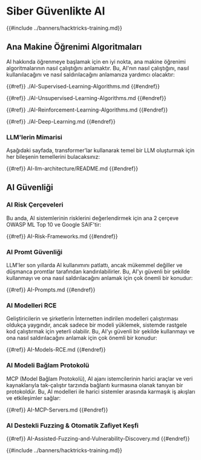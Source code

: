 # Siber Güvenlikte AI

{{#include ../banners/hacktricks-training.md}}

## Ana Makine Öğrenimi Algoritmaları

AI hakkında öğrenmeye başlamak için en iyi nokta, ana makine öğrenimi algoritmalarının nasıl çalıştığını anlamaktır. Bu, AI'nın nasıl çalıştığını, nasıl kullanılacağını ve nasıl saldırılacağını anlamanıza yardımcı olacaktır:

{{#ref}}
./AI-Supervised-Learning-Algorithms.md
{{#endref}}

{{#ref}}
./AI-Unsupervised-Learning-Algorithms.md
{{#endref}}

{{#ref}}
./AI-Reinforcement-Learning-Algorithms.md
{{#endref}}

{{#ref}}
./AI-Deep-Learning.md
{{#endref}}

### LLM'lerin Mimarisi

Aşağıdaki sayfada, transformer'lar kullanarak temel bir LLM oluşturmak için her bileşenin temellerini bulacaksınız:

{{#ref}}
AI-llm-architecture/README.md
{{#endref}}

## AI Güvenliği

### AI Risk Çerçeveleri

Bu anda, AI sistemlerinin risklerini değerlendirmek için ana 2 çerçeve OWASP ML Top 10 ve Google SAIF'tir:

{{#ref}}
AI-Risk-Frameworks.md
{{#endref}}

### AI Promt Güvenliği

LLM'ler son yıllarda AI kullanımını patlattı, ancak mükemmel değiller ve düşmanca promtlar tarafından kandırılabilirler. Bu, AI'yı güvenli bir şekilde kullanmayı ve ona nasıl saldırılacağını anlamak için çok önemli bir konudur:

{{#ref}}
AI-Prompts.md
{{#endref}}

### AI Modelleri RCE

Geliştiricilerin ve şirketlerin İnternetten indirilen modelleri çalıştırması oldukça yaygındır, ancak sadece bir modeli yüklemek, sistemde rastgele kod çalıştırmak için yeterli olabilir. Bu, AI'yı güvenli bir şekilde kullanmayı ve ona nasıl saldırılacağını anlamak için çok önemli bir konudur:

{{#ref}}
AI-Models-RCE.md
{{#endref}}

### AI Modeli Bağlam Protokolü

MCP (Model Bağlam Protokolü), AI ajanı istemcilerinin harici araçlar ve veri kaynaklarıyla tak-çalıştır tarzında bağlantı kurmasına olanak tanıyan bir protokoldür. Bu, AI modelleri ile harici sistemler arasında karmaşık iş akışları ve etkileşimler sağlar:

{{#ref}}
AI-MCP-Servers.md
{{#endref}}

### AI Destekli Fuzzing & Otomatik Zafiyet Keşfi

{{#ref}}
AI-Assisted-Fuzzing-and-Vulnerability-Discovery.md
{{#endref}}

{{#include ../banners/hacktricks-training.md}}
